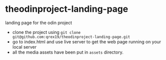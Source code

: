 # theodinproject-landing-page
landing page for the odin project

- clone the project using `git clone git@github.com:qrex19/theodinproject-landing-page.git`
- go to index.html and use live server to get the web page running on your local server
- all the media assets have been put in `assets` directory.